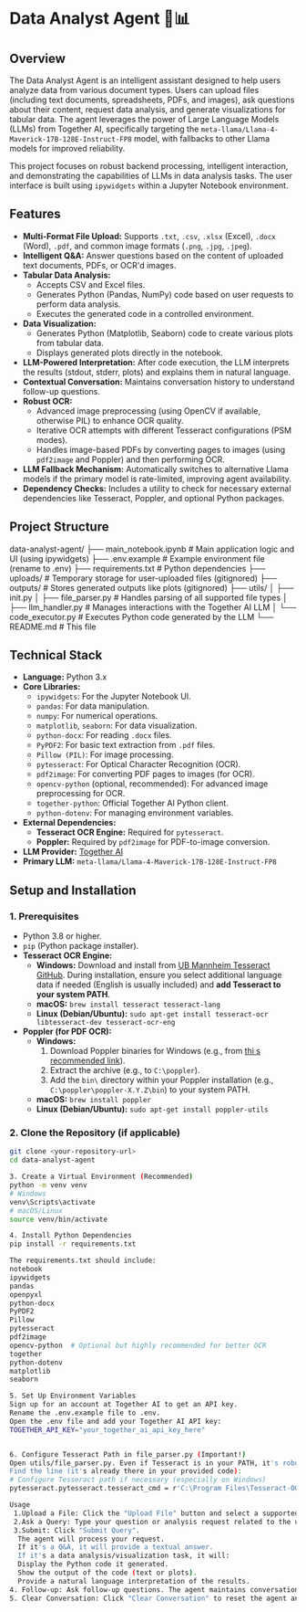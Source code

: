 # Data Analyst Agent 🤖📊

## Overview

The Data Analyst Agent is an intelligent assistant designed to help users analyze data from various document types. Users can upload files (including text documents, spreadsheets, PDFs, and images), ask questions about their content, request data analysis, and generate visualizations for tabular data. The agent leverages the power of Large Language Models (LLMs) from Together AI, specifically targeting the `meta-llama/Llama-4-Maverick-17B-128E-Instruct-FP8` model, with fallbacks to other Llama models for improved reliability.

This project focuses on robust backend processing, intelligent interaction, and demonstrating the capabilities of LLMs in data analysis tasks. The user interface is built using `ipywidgets` within a Jupyter Notebook environment.

## Features

*   **Multi-Format File Upload:** Supports `.txt`, `.csv`, `.xlsx` (Excel), `.docx` (Word), `.pdf`, and common image formats (`.png`, `.jpg`, `.jpeg`).
*   **Intelligent Q&A:** Answer questions based on the content of uploaded text documents, PDFs, or OCR'd images.
*   **Tabular Data Analysis:**
    *   Accepts CSV and Excel files.
    *   Generates Python (Pandas, NumPy) code based on user requests to perform data analysis.
    *   Executes the generated code in a controlled environment.
*   **Data Visualization:**
    *   Generates Python (Matplotlib, Seaborn) code to create various plots from tabular data.
    *   Displays generated plots directly in the notebook.
*   **LLM-Powered Interpretation:** After code execution, the LLM interprets the results (stdout, stderr, plots) and explains them in natural language.
*   **Contextual Conversation:** Maintains conversation history to understand follow-up questions.
*   **Robust OCR:**
    *   Advanced image preprocessing (using OpenCV if available, otherwise PIL) to enhance OCR quality.
    *   Iterative OCR attempts with different Tesseract configurations (PSM modes).
    *   Handles image-based PDFs by converting pages to images (using `pdf2image` and Poppler) and then performing OCR.
*   **LLM Fallback Mechanism:** Automatically switches to alternative Llama models if the primary model is rate-limited, improving agent availability.
*   **Dependency Checks:** Includes a utility to check for necessary external dependencies like Tesseract, Poppler, and optional Python packages.

## Project Structure

data-analyst-agent/
├── main_notebook.ipynb # Main application logic and UI (using ipywidgets)
├── .env.example # Example environment file (rename to .env)
├── requirements.txt # Python dependencies
├── uploads/ # Temporary storage for user-uploaded files (gitignored)
├── outputs/ # Stores generated outputs like plots (gitignored)
├── utils/
│ ├── init.py
│ ├── file_parser.py # Handles parsing of all supported file types
│ ├── llm_handler.py # Manages interactions with the Together AI LLM
│ └── code_executor.py # Executes Python code generated by the LLM
└── README.md # This file


## Technical Stack

*   **Language:** Python 3.x
*   **Core Libraries:**
    *   `ipywidgets`: For the Jupyter Notebook UI.
    *   `pandas`: For data manipulation.
    *   `numpy`: For numerical operations.
    *   `matplotlib`, `seaborn`: For data visualization.
    *   `python-docx`: For reading `.docx` files.
    *   `PyPDF2`: For basic text extraction from `.pdf` files.
    *   `Pillow (PIL)`: For image processing.
    *   `pytesseract`: For Optical Character Recognition (OCR).
    *   `pdf2image`: For converting PDF pages to images (for OCR).
    *   `opencv-python` (optional, recommended): For advanced image preprocessing for OCR.
    *   `together-python`: Official Together AI Python client.
    *   `python-dotenv`: For managing environment variables.
*   **External Dependencies:**
    *   **Tesseract OCR Engine:** Required for `pytesseract`.
    *   **Poppler:** Required by `pdf2image` for PDF-to-image conversion.
*   **LLM Provider:** [Together AI](https://www.together.ai/)
*   **Primary LLM:** `meta-llama/Llama-4-Maverick-17B-128E-Instruct-FP8`

## Setup and Installation

### 1. Prerequisites

*   Python 3.8 or higher.
*   `pip` (Python package installer).
*   **Tesseract OCR Engine:**
    *   **Windows:** Download and install from [UB Mannheim Tesseract GitHub](https://github.com/UB-Mannheim/tesseract/wiki). During installation, ensure you select additional language data if needed (English is usually included) and **add Tesseract to your system PATH**.
    *   **macOS:** `brew install tesseract tesseract-lang`
    *   **Linux (Debian/Ubuntu):** `sudo apt-get install tesseract-ocr libtesseract-dev tesseract-ocr-eng`
*   **Poppler (for PDF OCR):**
    *   **Windows:**
        1.  Download Poppler binaries for Windows (e.g., from [thi s recommended link](https://github.com/oschwartz10612/poppler-windows/releases/)).
        2.  Extract the archive (e.g., to `C:\poppler`).
        3.  Add the `bin\` directory within your Poppler installation (e.g., `C:\poppler\poppler-X.Y.Z\bin`) to your system PATH.
    *   **macOS:** `brew install poppler`
    *   **Linux (Debian/Ubuntu):** `sudo apt-get install poppler-utils`

### 2. Clone the Repository (if applicable)

```bash
git clone <your-repository-url>
cd data-analyst-agent

3. Create a Virtual Environment (Recommended)
python -m venv venv
# Windows
venv\Scripts\activate
# macOS/Linux
source venv/bin/activate

4. Install Python Dependencies
pip install -r requirements.txt

The requirements.txt should include:
notebook
ipywidgets
pandas
openpyxl
python-docx
PyPDF2
Pillow
pytesseract
pdf2image
opencv-python  # Optional but highly recommended for better OCR
together
python-dotenv
matplotlib
seaborn

5. Set Up Environment Variables
Sign up for an account at Together AI to get an API key.
Rename the .env.example file to .env.
Open the .env file and add your Together AI API key:
TOGETHER_API_KEY="your_together_ai_api_key_here"


6. Configure Tesseract Path in file_parser.py (Important!)
Open utils/file_parser.py. Even if Tesseract is in your PATH, it's robust to explicitly set the command path for pytesseract.
Find the line (it's already there in your provided code):
# Configure Tesseract path if necessary (especially on Windows)
pytesseract.pytesseract.tesseract_cmd = r'C:\Program Files\Tesseract-OCR\tesseract.exe'

Usage
 1.Upload a File: Click the "Upload File" button and select a supported document. A preview of the content will be displayed.
 2.Ask a Query: Type your question or analysis request related to the uploaded file in the "Your Query" text area.
 3.Submit: Click "Submit Query".
  The agent will process your request.
  If it's a Q&A, it will provide a textual answer.
  If it's a data analysis/visualization task, it will:
  Display the Python code it generated.
  Show the output of the code (text or plots).
  Provide a natural language interpretation of the results.
4. Follow-up: Ask follow-up questions. The agent maintains conversation context.
5. Clear Conversation: Click "Clear Conversation" to reset the agent and start fresh.
